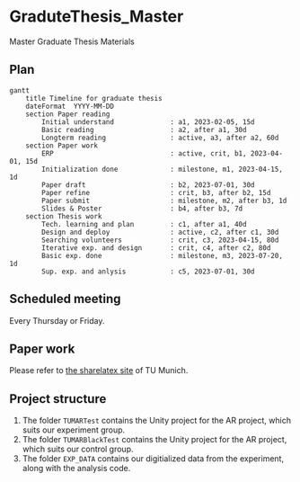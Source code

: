# GraduteThesis_Master
Master Graduate Thesis Materials

## Plan
```mermaid
gantt
    title Timeline for graduate thesis
    dateFormat  YYYY-MM-DD
    section Paper reading
        Initial understand              : a1, 2023-02-05, 15d
        Basic reading                   : a2, after a1, 30d
        Longterm reading                : active, a3, after a2, 60d
    section Paper work
        ERP                             : active, crit, b1, 2023-04-01, 15d
        Initialization done             : milestone, m1, 2023-04-15, 1d
        Paper draft                     : b2, 2023-07-01, 30d
        Paper refine                    : crit, b3, after b2, 15d
        Paper submit                    : milestone, m2, after b3, 1d
        Slides & Poster                 : b4, after b3, 7d
    section Thesis work
        Tech. learning and plan         : c1, after a1, 40d
        Design and deploy               : active, c2, after c1, 30d
        Searching volunteers            : crit, c3, 2023-04-15, 80d
        Iterative exp. and design       : crit, c4, after c2, 80d
        Basic exp. done                 : milestone, m3, 2023-07-20, 1d
        Sup. exp. and anlysis           : c5, 2023-07-01, 30d
```
## Scheduled meeting
Every Thursday or Friday.

## Paper work
Please refer to [the sharelatex site](https://sharelatex.tum.de/project/63a8a5565ac510008631f18f) of TU Munich.

## Project structure
1. The folder `TUMARTest` contains the Unity project for the AR project, which suits our experiment group.  
2. The folder `TUMARBlackTest` contains the Unity project for the AR project, which suits our control group.  
3. The folder `EXP_DATA` contains our digitialized data from the experiment, along with the analysis code.
